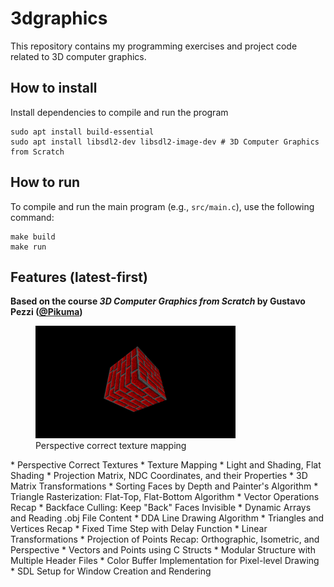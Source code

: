 # 3dgraphics
This repository contains my programming exercises and project code related to 3D computer graphics.

## How to install
Install dependencies to compile and run the program

```
sudo apt install build-essential
sudo apt install libsdl2-dev libsdl2-image-dev # 3D Computer Graphics from Scratch
```

## How to run
To compile and run the main program (e.g., `src/main.c`), use the following command:
```
make build
make run
```

## Features (latest-first)
**Based on the course *3D Computer Graphics from Scratch* by Gustavo Pezzi ([@Pikuma](https://www.pikuma.com))**
<figure>
  <img src="output.gif" alt="Perspective correct texture mapping" width="320">
  <figcaption>Perspective correct texture mapping</figcaption>
</figure>
* Perspective Correct Textures
* Texture Mapping
* Light and Shading, Flat Shading
* Projection Matrix, NDC Coordinates, and their Properties
* 3D Matrix Transformations
* Sorting Faces by Depth and Painter's Algorithm
* Triangle Rasterization: Flat-Top, Flat-Bottom Algorithm
* Vector Operations Recap
* Backface Culling: Keep "Back" Faces Invisible
* Dynamic Arrays and Reading .obj File Content
* DDA Line Drawing Algorithm
* Triangles and Vertices Recap
* Fixed Time Step with Delay Function
* Linear Transformations
* Projection of Points Recap: Orthographic, Isometric, and Perspective
* Vectors and Points using C Structs
* Modular Structure with Multiple Header Files
* Color Buffer Implementation for Pixel-level Drawing
* SDL Setup for Window Creation and Rendering
